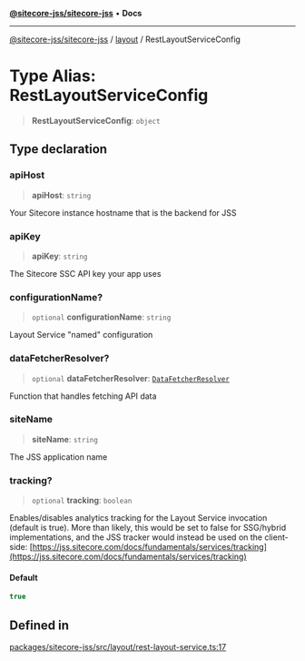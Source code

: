 [**@sitecore-jss/sitecore-jss**](../../README.md) • **Docs**

***

[@sitecore-jss/sitecore-jss](../../README.md) / [layout](../README.md) / RestLayoutServiceConfig

# Type Alias: RestLayoutServiceConfig

> **RestLayoutServiceConfig**: `object`

## Type declaration

### apiHost

> **apiHost**: `string`

Your Sitecore instance hostname that is the backend for JSS

### apiKey

> **apiKey**: `string`

The Sitecore SSC API key your app uses

### configurationName?

> `optional` **configurationName**: `string`

Layout Service "named" configuration

### dataFetcherResolver?

> `optional` **dataFetcherResolver**: [`DataFetcherResolver`](DataFetcherResolver.md)

Function that handles fetching API data

### siteName

> **siteName**: `string`

The JSS application name

### tracking?

> `optional` **tracking**: `boolean`

Enables/disables analytics tracking for the Layout Service invocation (default is true).
More than likely, this would be set to false for SSG/hybrid implementations, and the
JSS tracker would instead be used on the client-side: [https://jss.sitecore.com/docs/fundamentals/services/tracking](https://jss.sitecore.com/docs/fundamentals/services/tracking)

#### Default

```ts
true
```

## Defined in

[packages/sitecore-jss/src/layout/rest-layout-service.ts:17](https://github.com/Sitecore/jss/blob/32e43cec490a623a675f03f30cb52f47552c878c/packages/sitecore-jss/src/layout/rest-layout-service.ts#L17)
